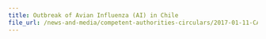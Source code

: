 ```yaml
---
title: Outbreak of Avian Influenza (AI) in Chile 
file_url: /news-and-media/competent-authorities-circulars/2017-01-11-CA.pdf
---
```

